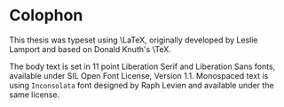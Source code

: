 # Colophon

This thesis was typeset using \LaTeX, originally developed by Leslie
Lamport and based on Donald Knuth's \TeX.

The body text is set in 11 point Liberation Serif and Liberation Sans fonts,
available under SIL Open Font License, Version 1.1. Monospaced text is using
``Inconsolata`` font designed by Raph Levien and available under the same
license.
